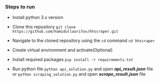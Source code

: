 ### Steps to run

- Install python 3.x version

- Clone this repository
    `git clone https://github.com/hamidullaorifov/hhscraper.git`

- Navigate to the cloned repository using the `cd` command
    `cd hhscraper`
- Create virtual environment and activate(Optional)
    
- Install required packages
    `pip install -r requirements.txt`

- Run python file
    `python api_solution.py` and open ***api_result.json*** file<br>
    or
    `python scraping_solution.py` and open ***scrape_result.json*** file<br>








